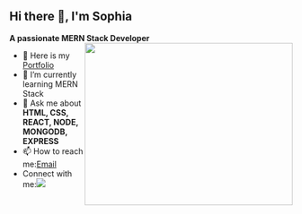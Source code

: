 ## Hi there 👋, I'm Sophia 

**A passionate MERN Stack Developer**
<img align="right" width="370" height="290" src="https://media.tenor.com/IF2JdxzmyN4AAAAi/coding-girl.gif">


- 🔭 Here is my [Portfolio](https://portfolio-sophia-one.vercel.app/)
- 🌱 I’m currently learning MERN Stack
- 💬 Ask me about  **HTML, CSS, REACT, NODE, MONGODB, EXPRESS**
- 📫 How to reach me:[Email](mailto:sophiagifta17@gmail.com)
-  Connect with me:[<img src="https://img.shields.io/badge/LinkedIn-0077B5?style=for-the-badge&logo=linkedin&logoColor=white">](www.linkedin.com/in/sophia-gifta17)
  


